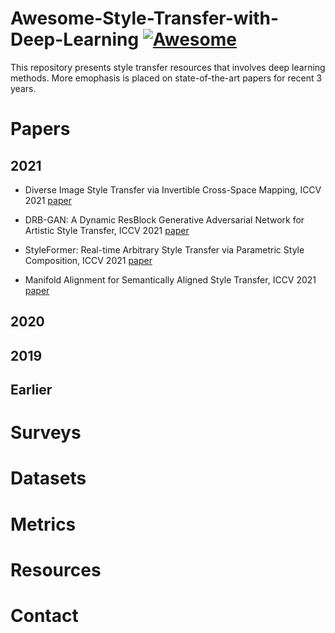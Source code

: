 # Awesome-Style-Transfer-with-Deep-Learning [![Awesome](https://awesome.re/badge.svg)](https://awesome.re)
This repository presents style transfer resources that involves deep learning methods. More emophasis is placed on state-of-the-art papers for recent 3 years.

# Papers

## 2021
* Diverse Image Style Transfer via Invertible Cross-Space Mapping, ICCV 2021 [paper](https://openaccess.thecvf.com/content/ICCV2021/papers/Chen_Diverse_Image_Style_Transfer_via_Invertible_Cross-Space_Mapping_ICCV_2021_paper.pdf)

* DRB-GAN: A Dynamic ResBlock Generative Adversarial Network for Artistic Style Transfer, ICCV 2021 [paper](https://openaccess.thecvf.com/content/ICCV2021/papers/Xu_DRB-GAN_A_Dynamic_ResBlock_Generative_Adversarial_Network_for_Artistic_Style_ICCV_2021_paper.pdf)

* StyleFormer: Real-time Arbitrary Style Transfer via Parametric Style Composition, ICCV 2021 [paper](https://openaccess.thecvf.com/content/ICCV2021/papers/Wu_StyleFormer_Real-Time_Arbitrary_Style_Transfer_via_Parametric_Style_Composition_ICCV_2021_paper.pdf)

* Manifold Alignment for Semantically Aligned Style Transfer, ICCV 2021 [paper](https://openaccess.thecvf.com/content/ICCV2021/papers/Huo_Manifold_Alignment_for_Semantically_Aligned_Style_Transfer_ICCV_2021_paper.pdf)

## 2020

## 2019

## Earlier 

# Surveys

# Datasets

# Metrics

# Resources

# Contact
